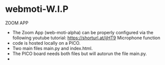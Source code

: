 # webmoti-W.I.P
 ZOOM APP
- The Zoom App (web-moti-alpha) can be properly configured via the following youtube tutorial: https://shorturl.at/ijHT9
 Microphone function
- code is hosted locally on a PICO.
- Two main files main.py and index.html.
- The PICO board needs both files but will autorun the file main.py.
- 
